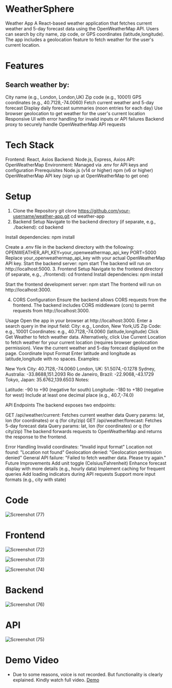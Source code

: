 # WeatherSphere
Weather App
A React-based weather application that fetches current weather and 5-day forecast data using the OpenWeatherMap API. Users can search by city name, zip code, or GPS coordinates (latitude,longitude). The app includes a geolocation feature to fetch weather for the user's current location.

# Features
## Search weather by:
City name (e.g., London, London,UK)
Zip code (e.g., 10001)
GPS coordinates (e.g., 40.7128,-74.0060)
Fetch current weather and 5-day forecast
Display daily forecast summaries (noon entries for each day)
Use browser geolocation to get weather for the user's current location
Responsive UI with error handling for invalid inputs or API failures
Backend proxy to securely handle OpenWeatherMap API requests
# Tech Stack
Frontend: React, Axios
Backend: Node.js, Express, Axios
API: OpenWeatherMap
Environment: Managed via .env for API keys and configuration
Prerequisites
Node.js (v14 or higher)
npm (v6 or higher)
OpenWeatherMap API key (sign up at OpenWeatherMap to get one)
# Setup
1. Clone the Repository
git clone https://github.com/your-username/weather-app.git
cd weather-app
2. Backend Setup
Navigate to the backend directory (if separate, e.g., ./backend):
cd backend

Install dependencies:
npm install

Create a .env file in the backend directory with the following:
OPENWEATHER_API_KEY=your_openweathermap_api_key
PORT=5000
Replace your_openweathermap_api_key with your actual OpenWeatherMap API key.
Start the backend server:
npm start
The backend will run on http://localhost:5000.
3. Frontend Setup
Navigate to the frontend directory (if separate, e.g., ./frontend):
cd frontend
Install dependencies:
npm install

Start the frontend development server:
npm start
The frontend will run on http://localhost:3000.

4. CORS Configuration
Ensure the backend allows CORS requests from the frontend. The backend includes CORS middleware (cors) to permit requests from http://localhost:3000.

Usage
Open the app in your browser at http://localhost:3000.
Enter a search query in the input field:
City: e.g., London, New York,US
Zip Code: e.g., 10001
Coordinates: e.g., 40.7128,-74.0060 (latitude,longitude)
Click Get Weather to fetch weather data.
Alternatively, click Use Current Location to fetch weather for your current location (requires browser geolocation permission).
View the current weather and 5-day forecast displayed on the page.
Coordinate Input Format
Enter latitude and longitude as latitude,longitude with no spaces. Examples:

New York City: 40.7128,-74.0060
London, UK: 51.5074,-0.1278
Sydney, Australia: -33.8688,151.2093
Rio de Janeiro, Brazil: -22.9068,-43.1729
Tokyo, Japan: 35.6762,139.6503
Notes:

Latitude: -90 to +90 (negative for south)
Longitude: -180 to +180 (negative for west)
Include at least one decimal place (e.g., 40.7,-74.0)

API Endpoints
The backend exposes two endpoints:

GET /api/weather/current: Fetches current weather data
Query params: lat, lon (for coordinates) or q (for city/zip)
GET /api/weather/forecast: Fetches 5-day forecast data
Query params: lat, lon (for coordinates) or q (for city/zip)
The backend forwards requests to OpenWeatherMap and returns the response to the frontend.

Error Handling
Invalid coordinates: "Invalid input format"
Location not found: "Location not found"
Geolocation denied: "Geolocation permission denied"
General API failure: "Failed to fetch weather data. Please try again."
Future Improvements
Add unit toggle (Celsius/Fahrenheit)
Enhance forecast display with more details (e.g., hourly data)
Implement caching for frequent queries
Add loading indicators during API requests
Support more input formats (e.g., city with state)

# Code
![Screenshot (77)](https://github.com/user-attachments/assets/178a96f3-438a-42df-9981-b0b32fe8e554)


# Frontend
![Screenshot (72)](https://github.com/user-attachments/assets/6dc72dd9-e8e0-4625-a0be-af4b1ffddc5f)



![Screenshot (73)](https://github.com/user-attachments/assets/a171df1a-948a-4b65-b9d2-4f7004c33419)


![Screenshot (74)](https://github.com/user-attachments/assets/7136467c-8f4e-499d-a074-ff00f861afd1)



# Backend
![Screenshot (76)](https://github.com/user-attachments/assets/90decb03-d88d-464b-8965-44e3145939b5)


# API
![Screenshot (75)](https://github.com/user-attachments/assets/37a79836-efe7-4cba-81d5-3051520bacd9)



# Demo Video
- Due to some reasons, voice is not recorded. But functionality is clearly explained. Kindly watch full video.
[Demo](https://drive.google.com/file/d/1ZI9rmcSKMWkmEbSBgbLS7bUFsUxHwFbX/view?usp=sharing)
